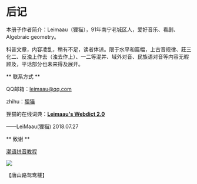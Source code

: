 # 后记

本册子作者简介：Leimaau（狸猫），91年南宁老城区人，爱好音乐、看剧、Algebraic geometry。

科普文章，内容凌乱，稍有不足，读者体谅。限于水平和篇幅，上古音规律、莊三化二、反浊上作去（浊去作上）、一二等混并、域外对音、民族语对音等内容无暇顾及，平话部分也未来得及展开。

** 联系方式 **

QQ邮箱：leimaau@qq.com

zhihu：[狸猫](https://www.zhihu.com/people/si-tuo-bu-ke-si)

狸猫的在线词典：[**Leimaau's Webdict 2.0**](https://leimaau.github.io/leimaau-webdict2/)

——LeiMaau(狸猫) 2018.07.27


** 致谢 **

[潮语拼音教程](https://kahaani.github.io/gatian/index.html)

![](http://wx4.sinaimg.cn/mw690/007k96OPly4fy9jedl7l4j30u00u0tf9.jpg)

【唐山路鸳鸯楼】
